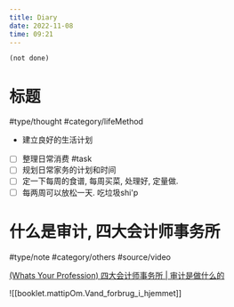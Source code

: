 ```yaml
---
title: Diary
date: 2022-11-08
time: 09:21
---
```


```tasks
(not done)
```

# 标题

#type/thought   #category/lifeMethod  

- 建立良好的生活计划
- [ ] 整理日常消费 #task
- [ ] 规划日常家务的计划和时间
- [ ] 定一下每周的食谱, 每周买菜, 处理好, 定量做. 
- [ ] 每两周可以放松一天. 吃垃圾shi'p

# 什么是审计, 四大会计师事务所

#type/note   #category/others #source/video 

[(Whats Your Profession) 四大会计师事务所 | 审计是做什么的](https://youtu.be/XKJLoZW5UoU)

![[booklet.mattipOm.Vand_forbrug_i_hjemmet]]
